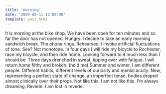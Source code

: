 ```yaml
---
title: 'morning'
date: "2009-05-11 12:00:00"
template: post.html
---
```


It is morning at the bike shop. We have been open for ten minutes and so far the door has not opened. Hungry. I decide to take an early morning sandwich break. The phone rings. Rehearsed. I invoke artificial fluctuations of tone. See? Not monotone. In four days I will ride my bicycle to Rochester, race my bicycle, and then ride home. Looking forward to it much less than I should be. Three days drenched in sweat, tipping over with fatigue. I will return home filthy and broken. (hold me) Summer and winter, I am different people. Different habits, different levels of curiosity and mental acuity. Now, representing a perfect state of change, an imperfect tense, bodies draped almost clinically over their props. Not like this. I am not like this. I'm always dreaming. Reverie. I am lost in reverie.